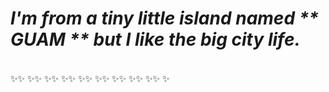 # *<h4>I'm from a tiny little island named ** GUAM ** but I like the big city life.</h4>*

✨✨	:sparkles:✨	:sparkles:✨	:sparkles:✨	:sparkles:✨	:sparkles:✨	:sparkles:✨	:sparkles:✨	:sparkles:✨	:sparkles:
